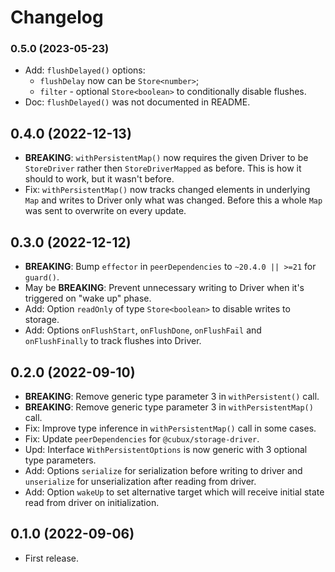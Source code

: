 # Changelog

### 0.5.0 (2023-05-23)

- Add: `flushDelayed()` options:
  - `flushDelay` now can be `Store<number>`;
  - `filter` - optional `Store<boolean>` to conditionally disable flushes.
- Doc: `flushDelayed()` was not documented in README.

## 0.4.0 (2022-12-13)

- **BREAKING**: `withPersistentMap()` now requires the given Driver to be
  `StoreDriver` rather then `StoreDriverMapped` as before. This is how it should
  to work, but it wasn't before.
- Fix: `withPersistentMap()` now tracks changed elements in underlying `Map` and
  writes to Driver only what was changed. Before this a whole `Map` was sent to
  overwrite on every update.

## 0.3.0 (2022-12-12)

- **BREAKING**: Bump `effector` in `peerDependencies` to `~20.4.0 || >=21` for
  `guard()`.
- May be **BREAKING**: Prevent unnecessary writing to Driver when it's triggered
  on "wake up" phase.
- Add: Option `readOnly` of type `Store<boolean>` to disable writes to storage.
- Add: Options `onFlushStart`, `onFlushDone`, `onFlushFail` and `onFlushFinally`
  to track flushes into Driver.

## 0.2.0 (2022-09-10)

- **BREAKING**: Remove generic type parameter 3 in `withPersistent()` call.
- **BREAKING**: Remove generic type parameter 3 in `withPersistentMap()` call.
- Fix: Improve type inference in `withPersistentMap()` call in some cases.
- Fix: Update `peerDependencies` for `@cubux/storage-driver`.
- Upd: Interface `WithPersistentOptions` is now generic with 3 optional type
  parameters.
- Add: Options `serialize` for serialization before writing to driver and
  `unserialize` for unserialization after reading from driver.
- Add: Option `wakeUp` to set alternative target which will receive initial
  state read from driver on initialization.

## 0.1.0 (2022-09-06)

- First release.
